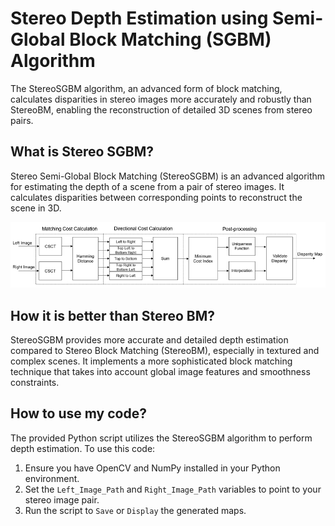 # Stereo Depth Estimation using Semi-Global Block Matching (SGBM) Algorithm

The StereoSGBM algorithm, an advanced form of block matching, calculates disparities in stereo images more accurately and robustly than StereoBM, enabling the reconstruction of detailed 3D scenes from stereo pairs.

## What is Stereo SGBM?
Stereo Semi-Global Block Matching (StereoSGBM) is an advanced algorithm for estimating the depth of a scene from a pair of stereo images. It calculates disparities between corresponding points to reconstruct the scene in 3D.

<p align="center">
  <img src="SGBM_BlockDiagram.png" alt="StereoSGBM Example" width="1500"/>
</p>

## How it is better than Stereo BM?
StereoSGBM provides more accurate and detailed depth estimation compared to Stereo Block Matching (StereoBM), especially in textured and complex scenes. It implements a more sophisticated block matching technique that takes into account global image features and smoothness constraints.

## How to use my code?
The provided Python script utilizes the StereoSGBM algorithm to perform depth estimation. To use this code:

1. Ensure you have OpenCV and NumPy installed in your Python environment.
2. Set the `Left_Image_Path` and `Right_Image_Path` variables to point to your stereo image pair.
3. Run the script to `Save` or `Display` the generated maps.
